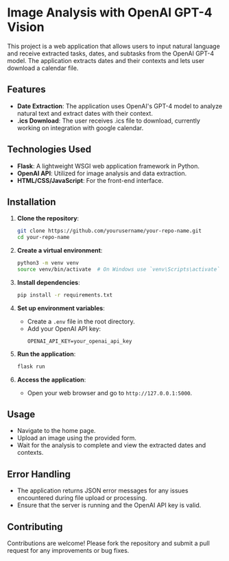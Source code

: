 # Image Analysis with OpenAI GPT-4 Vision

This project is a web application that allows users to input natural language and receive extracted tasks, dates, and subtasks from the OpenAI GPT-4 model. The application extracts dates and their contexts and lets user download a calendar file.

## Features

- **Date Extraction**: The application uses OpenAI's GPT-4 model to analyze natural text and extract dates with their context.
- **.ics Download**: The user receives .ics file to download, currently working on integration with google calendar.

## Technologies Used

- **Flask**: A lightweight WSGI web application framework in Python.
- **OpenAI API**: Utilized for image analysis and data extraction.
- **HTML/CSS/JavaScript**: For the front-end interface.

## Installation

1. **Clone the repository**:
   ```bash
   git clone https://github.com/yourusername/your-repo-name.git
   cd your-repo-name
   ```

2. **Create a virtual environment**:
   ```bash
   python3 -m venv venv
   source venv/bin/activate  # On Windows use `venv\Scripts\activate`
   ```

3. **Install dependencies**:
   ```bash
   pip install -r requirements.txt
   ```

4. **Set up environment variables**:
   - Create a `.env` file in the root directory.
   - Add your OpenAI API key:
     ```
     OPENAI_API_KEY=your_openai_api_key
     ```

5. **Run the application**:
   ```bash
   flask run
   ```

6. **Access the application**:
   - Open your web browser and go to `http://127.0.0.1:5000`.

## Usage

- Navigate to the home page.
- Upload an image using the provided form.
- Wait for the analysis to complete and view the extracted dates and contexts.

## Error Handling

- The application returns JSON error messages for any issues encountered during file upload or processing.
- Ensure that the server is running and the OpenAI API key is valid.

## Contributing

Contributions are welcome! Please fork the repository and submit a pull request for any improvements or bug fixes.

